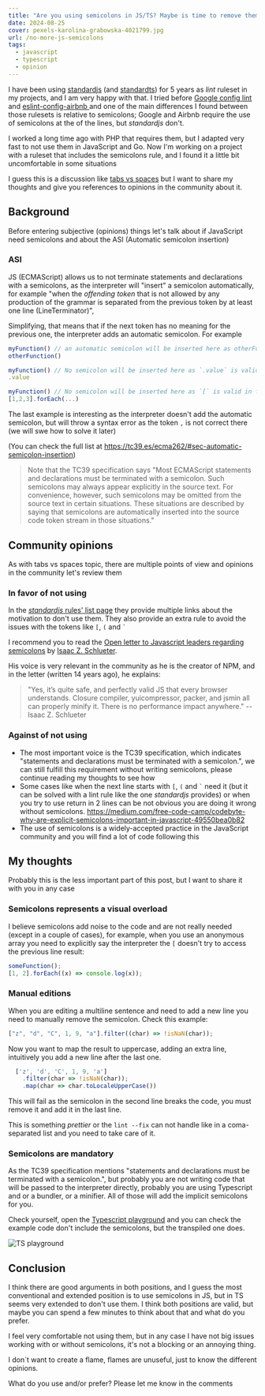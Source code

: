 ```yaml
---
title: "Are you using semicolons in JS/TS? Maybe is time to remove them"
date: 2024-08-25
cover: pexels-karolina-grabowska-4021799.jpg
url: /no-more-js-semicolons
tags:
  - javascript
  - typescript
  - opinion
---
```


I have been using [standardjs](https://standardjs.com/) (and [standardts](https://github.com/standard/ts-standard)) for 5 years as _lint_ ruleset in my projects, and I am very happy with that. I tried before [Google config lint](https://github.com/google/eslint-config-google) and [eslint-config-airbnb
](https://github.com/airbnb/javascript) and one of the main differences I found between those rulesets is relative to semicolons; Google and Airbnb require the use of semicolons at the of the lines, but _standardjs_ don't.

I worked a long time ago with PHP that requires them, but I adapted very fast to not use them in JavaScript and Go. Now I'm working on a project with a ruleset that includes the semicolons rule, and I found it a little bit uncomfortable in some situations

I guess this is a discussion like [tabs vs spaces](https://www.youtube.com/watch?v=SsoOG6ZeyUI) but I want to share my thoughts and give you references to opinions in the community about it.

## Background

Before entering subjective (opinions) things let's talk about if JavaScript need semicolons and about the ASI (Automatic semicolon insertion)

### ASI

JS (ECMAScript) allows us to not terminate statements and declarations with a semicolons, as the interpreter will "insert" a semicolon automatically, for example "when the _offending token_ that is not allowed by any production of the grammar is separated from the previous token by at least one line (LineTerminator)",

Simplifying, that means that if the next token has no meaning for the previous one, the interpreter adds an automatic semicolon. For example

```ts
myFunction() // an automatic semicolon will be inserted here as otherFunction() has no meaning for myFunction()
otherFunction()

myFunction() // No semicolon will be inserted here as `.value` is valid in for the language grammar (accessing to the myFunction() result property
.value

myFunction() // No semicolon will be inserted here as `[` is valid in for the language grammar
[1,2,3].forEach(...)
```

The last example is interesting as the interpreter doesn't add the automatic semicolon, but will throw a syntax error as the token `,` is not correct there (we will swe how to solve it later)

(You can check the full list at https://tc39.es/ecma262/#sec-automatic-semicolon-insertion)

> Note that the TC39 specification says "Most ECMAScript statements and declarations must be terminated with a semicolon. Such semicolons may always appear explicitly in the source text. For convenience, however, such semicolons may be omitted from the source text in certain situations. These situations are described by saying that semicolons are automatically inserted into the source code token stream in those situations."

## Community opinions

As with tabs vs spaces topic, there are multiple points of view and opinions in the community let's review them

### In favor of not using

In the [_standardjs_ rules' list page](https://standardjs.com/rules#semicolons) they provide multiple links about the motivation to don't use them. They also provide an extra rule to avoid the issues with the tokens like `[`, `(` and <code>`</code>

I recommend you to read the [Open letter to Javascript leaders regarding semicolons](https://blog.izs.me/2010/12/an-open-letter-to-javascript-leaders-regarding/) by [Isaac Z. Schlueter](https://x.com/izs?lang=es).

His voice is very relevant in the community as he is the creator of NPM, and in the letter (written 14 years ago), he explains:

> "Yes, it’s quite safe, and perfectly valid JS that every browser understands. Closure compiler, yuicompressor, packer, and jsmin all can properly minify it. There is no performance impact anywhere." -- Isaac Z. Schlueter

### Against of not using

- The most important voice is the TC39 specification, which indicates "statements and declarations must be terminated with a semicolon.", we can still fulfill this requirement without writing semicolons, please continue reading my thoughts to see how
- Some cases like when the next line starts with `[`, `(` and <code>`</code> need it (but it can be solved with a lint rule like the one _standardjs_ provides) or when you try to use return in 2 lines can be not obvious you are doing it wrong without semicolons. https://medium.com/free-code-camp/codebyte-why-are-explicit-semicolons-important-in-javascript-49550bea0b82
- The use of semicolons is a widely-accepted practice in the JavaScript community and you will find a lot of code following this

## My thoughts

Probably this is the less important part of this post, but I want to share it with you in any case

### Semicolons represents a visual overload

I believe semicolons add noise to the code and are not really needed (except in a couple of cases), for example, when you use an anonymous array you need to explicitly say the interpreter the `[` doesn't try to access the previous line result:

```ts
someFunction();
[1, 2].forEach((x) => console.log(x));
```

### Manual editions

When you are editing a multiline sentence and need to add a new line you need to manually remove the semicolon. Check this example:

```ts
["z", "d", "C", 1, 9, "a"].filter((char) => !isNaN(char));
```

Now you want to map the result to uppercase, adding an extra line, intuitively you add a new line after the last one.

```ts
  ['z', 'd', 'C', 1, 9, 'a']
    .filter(char => !isNaN(char));
    .map(char => char.toLocaleUpperCase())
```

This will fail as the semicolon in the second line breaks the code, you must remove it and add it in the last line.

This is something _prettier_ or the `lint --fix` can not handle like in a coma-separated list and you need to take care of it.

### Semicolons are mandatory

As the TC39 specification mentions "statements and declarations must be terminated with a semicolon.", but probably you are not writing code that will be passed to the interpreter directly, probably you are using Typescript and or a bundler, or a minifier. All of those will add the implicit semicolons for you.

Check yourself, open the [Typescript playground](https://www.typescriptlang.org/play) and you can check the example code don't include the semicolons, but the transpiled one does.

![TS playground](img_1.png)

## Conclusion

I think there are good arguments in both positions, and I guess the most conventional and extended position is to use semicolons in JS, but in TS seems very extended to don't use them. I think both positions are valid, but maybe you can spend a few minutes to think about that and what do you prefer.

I feel very comfortable not using them, but in any case I have not big issues working with or without semicolons, it's not a blocking or an annoying thing.

I don´t want to create a flame, flames are unuseful, just to know the different opinions.

What do you use and/or prefer? Please let me know in the comments
